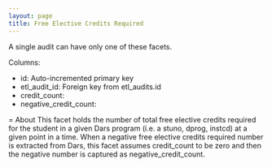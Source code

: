 ```yaml
---
layout: page
title: Free Elective Credits Required
---
```


A single audit can have only one of these facets.

Columns:
- id: Auto-incremented primary key
- etl_audit_id: Foreign key from etl_audits.id
- credit_count:
- negative_credit_count:

= About
  This facet holds the number of total free elective credits required for the student in a given Dars program (i.e. a stuno, dprog, instcd) at a given point in a time.
  When a negative free elective credits required number is extracted from Dars, this facet assumes credit_count to be zero and then the negative number is captured as negative_credit_count.
